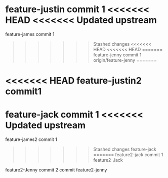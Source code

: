 feature-justin commit 1
<<<<<<< HEAD
<<<<<<< Updated upstream
=======
feature-james commit 1
>>>>>>> Stashed changes
<<<<<<< HEAD
<<<<<<< HEAD
=======
feature-jenny commit 1
>>>>>>> origin/feature-jenny
=======


<<<<<<< HEAD
feature-justin2 commit1
=======

feature-jack commit 1
<<<<<<< Updated upstream
=======
feature-james2 commit 1
>>>>>>> Stashed changes
>>>>>>> feature-jack
=======
feature2-jack commit 1
>>>>>>> feature2-Jack

feature2-Jenny commit 2
commit feature2-jenny
